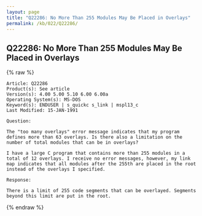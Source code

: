 ```yaml
---
layout: page
title: "Q22286: No More Than 255 Modules May Be Placed in Overlays"
permalink: /kb/022/Q22286/
---
```


## Q22286: No More Than 255 Modules May Be Placed in Overlays

{% raw %}

	Article: Q22286
	Product(s): See article
	Version(s): 4.00 5.00 5.10 6.00 6.00a
	Operating System(s): MS-DOS
	Keyword(s): ENDUSER | s_quickc s_link | mspl13_c
	Last Modified: 15-JAN-1991
	
	Question:
	
	The "too many overlays" error message indicates that my program
	defines more than 63 overlays. Is there also a limitation on the
	number of total modules that can be in overlays?
	
	I have a large C program that contains more than 255 modules in a
	total of 12 overlays. I receive no error messages, however, my link
	map indicates that all modules after the 255th are placed in the root
	instead of the overlays I specified.
	
	Response:
	
	There is a limit of 255 code segments that can be overlayed. Segments
	beyond this limit are put in the root.

{% endraw %}
